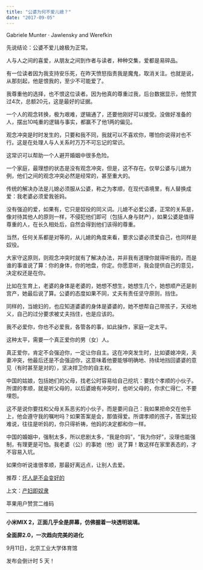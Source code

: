 ```yaml
---
title: "公婆为何不爱儿媳？"
date: "2017-09-05"
---
```


Gabriele Munter · Jawlensky and Werefkin

先说结论：公婆不爱儿媳极为正常。

人与人之间的喜爱，从朋友之间到作者与读者，种种交集，爱都是易碎品。

有一位读者因为我支持安乐死，在昨天愤怒指责我是魔鬼，取消关注。也就是说，从那刻起，他是恨我的，至少不可能爱了。

我尊重他的选择，也不恨这位读者。因为他真的尊重过我，后台数据显示，他赞赏过4次，总额20元，这是最好的证据。

一个人的观念转换，极为艰难，逻辑通了，还要他刚好可以接受。没做好准备的人，摆出10吨重的逻辑与事实，都赢不了他1两的偏见。

观念冲突是时时发生的，只要和我不同，我就可以不喜欢你，哪怕你说得对也不行。这是在处理人与人关系时万万不可忘记的常识。

这常识可以帮助一个人避开婚姻中很多危险。

一个家庭，最理想的状态是没有观念冲突，但是，这不存在。仅举公婆与儿媳为例，他们之间的观念冲突必然是经常的，甚至重大的。

传统的解决办法是儿媳必须服从公婆，称之为孝顺，在现代语境里，有人替换成爱：我老婆必须爱我爸妈。

没有强迫的爱，如果有，它只是奴役的同义词。儿媳不必爱公婆，正常的关系是，像对待其他人的原则一样，不侵犯他们即可（包括人身与财产），如果公婆是值得尊重的人，在长久相处后，自然会得到他们该得的尊重。

当然，任何关系都是对等的，从儿媳的角度来看，要求公婆必须爱自己，也同样是奴役。 

大家守这原则，则观念冲突时就有了解决办法，并非我有道理你就得听我的，而是谁的事谁说了算：你的身体，你的地盘，你定。你愿意听，我会提供自己的意见，决定权还是在你。

比如在生育上，老婆的身体是老婆的，她想不想生，她想生几个，她想顺产还是剖宫产，她最后说了算。公婆的态度如果不同，丈夫有责任坚守原则，挡住。

同样的，当媳妇的，也应知道婆婆的身体是婆婆的，她不想帮自己带孩子，天经地义，自己的过分要求被丈夫挡住，也是应该的。

我不必爱你，你也不必爱我，各管各的事，如此操作，家庭一定太平。

这种太平，需要一个真正爱你的男（女）人。

真正爱你，肯定不会强迫你，一定让你自主。这在冲突发生时，比如婆媳冲突，夫妻冲突，他最后还是不会强迫你，这意味着他要能够明确地、持续地挡回婆婆的意见（有时甚至是对的），坚决捍卫你的自主权。

中国的姑娘，包括她们的父母，找老公时容易给自己挖坑：要找个孝顺的小伙子。所谓的孝顺，就是听父母的，以后婆媳有冲突时，也听父母的，你求仁得仁，不要埋怨。

这不是说你要找和父母关系恶劣的小伙子，而是要问自己：我如果把命交在他手上，他会遵守我的嘱咐吗？如果答案是会，那值得爱。所谓孝顺的孩子，答案比较难说，往往是听妈的，你只得祈祷，他妈的决定都和你一样。

中国的婚姻中，强制太多，所以悲剧太多，“我是你妈”，“我为你好”，没理也能强制，有理更是可怕。我老婆（公）的事她（他）说了算！敢这样在家里表态的，才不容易入坑。

如果你听说谁很孝顺，那最好离远点，让别人去爱。

推荐：[坏人是不会变好的](http://mp.weixin.qq.com/s?__biz=MjM5NDU0Mjk2MQ==&mid=2651623418&idx=1&sn=000c6d9752ab61a557b6bfbb0dfb3826&chksm=bd7e0be48a0982f290dd0da44c3afc72a915d58b7efaba8c07e607a5d17975c57def25758f7b&scene=21#wechat_redirect)

上文：[产妇即奴隶](http://mp.weixin.qq.com/s?__biz=MjM5NDU0Mjk2MQ==&mid=2651623442&idx=1&sn=69af488e61d62aee23005a2485c663ac&chksm=bd7e140c8a099d1a0df93adb79f4be7e19c0fdf0ae68bcedd8cdd7e424b62b44cc4db8967799&scene=21#wechat_redirect)

苹果用户赞赏二维码

* * *

**小米MIX 2，正面几乎全是屏幕，仿佛握着一块透明玻璃。**

**全面屏2.0，一次趋向完美的进化**

9月11日，北京工业大学体育馆

发布会倒计时 5 天！
